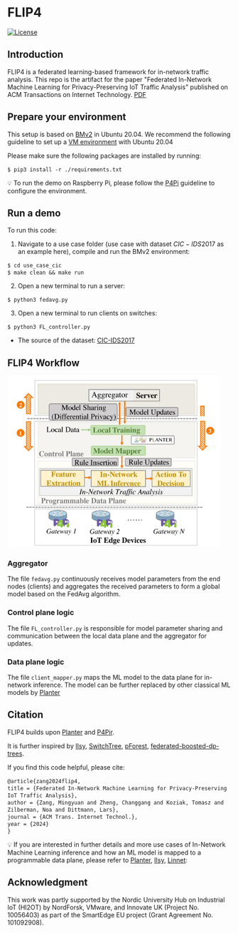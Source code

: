 # FLIP4
[![License](https://img.shields.io/badge/License-Apache%202.0-blue.svg)](https://opensource.org/licenses/Apache-2.0)

## Introduction
FLIP4 is a federated learning-based framework for in-network traffic analysis. This repo is the artifact for the paper "Federated In-Network Machine Learning for Privacy-Preserving IoT Traffic Analysis" published on ACM Transactions on Internet Technology. [PDF](https://dl.acm.org/doi/pdf/10.1145/3696354)

## Prepare your environment
This setup is based on [BMv2](https://github.com/p4lang/behavioral-model) in Ubuntu 20.04. 
We recommend the following guideline to set up a [VM environment](https://github.com/p4lang/tutorials/tree/master/vm-ubuntu-20.04) with Ubuntu 20.04

Please make sure the following packages are installed by running: 
```
$ pip3 install -r ./requirements.txt
```
💡 To run the demo on Raspberry Pi, please follow the [P4Pi](https://github.com/p4lang/p4pi) guideline to configure the environment. 

## Run a demo
To run this code: 
1. Navigate to a use case folder (use case with dataset $CIC-IDS2017$ as an example here), compile and run the BMv2 environment:
```
$ cd use_case_cic
$ make clean && make run
```

2. Open a new terminal to run a server:
```  
$ python3 fedavg.py
```
3. Open a new terminal to run clients on switches:
```  
$ python3 FL_controller.py
```

* The source of the dataset: [CIC-IDS2017](https://www.unb.ca/cic/datasets/ids-2017.html)

## FLIP4 Workflow

![image](https://github.com/In-Network-Machine-Learning/FLIP4/blob/main/image/FLPI4_workflow.png)

### Aggregator
The file `fedavg.py` continuously receives model parameters from the end nodes (clients) and aggregates the received parameters to form a global model based on the FedAvg algorithm.  

### Control plane logic
The file `FL_controller.py` is responsible for model parameter sharing and communication between the local data plane and the aggregator for updates. 

### Data plane logic
The file `client_mapper.py` maps the ML model to the data plane for in-network inference. The model can be further replaced by other classical ML models by [Planter](https://github.com/In-Network-Machine-Learning/Planter)



## Citation

FLIP4 builds upon [Planter](https://github.com/In-Network-Machine-Learning/Planter) and [P4Pir](https://github.com/In-Network-Machine-Learning/P4Pir).

It is further inspired by [IIsy](https://github.com/cucl-srg/IIsy), [SwitchTree](https://github.com/ksingh25/SwitchTree), [pForest](https://arxiv.org/abs/1909.05680), [federated-boosted-dp-trees](https://github.com/Samuel-Maddock/federated-boosted-dp-trees).

If you find this code helpful, please cite: 

````
@article{zang2024flip4,
title = {Federated In-Network Machine Learning for Privacy-Preserving IoT Traffic Analysis},
author = {Zang, Mingyuan and Zheng, Changgang and Koziak, Tomasz and Zilberman, Noa and Dittmann, Lars},
journal = {ACM Trans. Internet Technol.},
year = {2024}
}
````

💡 If you are interested in further details and more use cases of In-Network Machine Learning inference and how an ML model is mapped to a programmable data plane, please refer to [Planter](https://arxiv.org/abs/2205.08824), [IIsy](https://arxiv.org/abs/2205.08243), [Linnet](https://dl.acm.org/doi/abs/10.1145/3546037.3546057):


## Acknowledgment
This work was partly supported by the Nordic University Hub on Industrial IoT (HI2OT) by NordForsk, VMware, and Innovate UK (Project No. 10056403) as part of the SmartEdge EU project (Grant Agreement No. 101092908).
